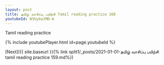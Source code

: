 ```yaml
---
layout: post
title: தமிழ் வாசிப்பு பயிற்சி Tamil reading practice 160
youtubeId: W3UybaJMD-A
---
```

 
 
Tamil reading practice
 
 
 
 
 


{% include youtubePlayer.html id=page.youtubeId %}
 
[Next]({{ site.baseurl }}{% link  split1/_posts/2021-01-01-தமிழ் வாசிப்பு பயிற்சி tamil reading practice 159.md%})
 
